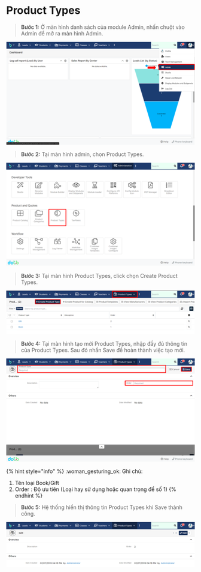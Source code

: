 # Product Types

> **Bước 1:** Ở màn hình danh sách của module Admin, nhấn chuột vào Admin để mở ra màn hình Admin.

![](<../../.gitbook/assets/image (110) (2).png>)

> **Bước 2:** Tại màn hình admin, chọn Product Types.

![](<../../.gitbook/assets/image (114) (2).png>)

> **Bước 3:** Tại màn hình Product Types, click chọn Create Product Types.

![](<../../.gitbook/assets/image (120) (2).png>)

> **Bước 4:** Tại màn hình tạo mới Product Types, nhập đầy đủ thông tin của Product Types. Sau đó nhấn Save để hoàn thành việc tạo mới.

![](<../../.gitbook/assets/image (112).png>)

{% hint style="info" %}
:woman\_gesturing\_ok: Ghi chú:

1. Tên loại Book/Gift&#x20;
2. Order : Độ ưu tiên (Loại hay sử dụng hoặc quan trọng để số 1)
{% endhint %}

> **Bước 5:** Hệ thống hiển thị thông tin Product Types khi Save thành công.

![](<../../.gitbook/assets/image (133).png>)
